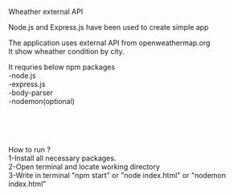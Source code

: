Wheather external API

Node.js and Express.js have been used to create simple app<br>

The application uses external API from openweathermap.org<br>
It show wheather condition by city.

It requries below npm packages <br>
-node.js<br>
-express.js<br>
-body-parser<br>
-nodemon(optional)

<br><br><br>

How to run ?<br>
1-Install all necessary packages.<br>
2-Open terminal and locate working directory<br>
3-Write in terminal "npm start" or "node index.html" or "nodemon index.html"


